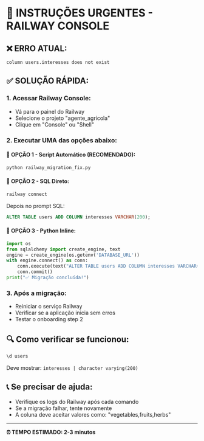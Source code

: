 # 🚨 INSTRUÇÕES URGENTES - RAILWAY CONSOLE

## ❌ ERRO ATUAL:
```
column users.interesses does not exist
```

## ✅ SOLUÇÃO RÁPIDA:

### 1. Acessar Railway Console:
- Vá para o painel do Railway
- Selecione o projeto "agente_agricola"
- Clique em "Console" ou "Shell"

### 2. Executar UMA das opções abaixo:

#### 🎯 OPÇÃO 1 - Script Automático (RECOMENDADO):
```bash
python railway_migration_fix.py
```

#### 🎯 OPÇÃO 2 - SQL Direto:
```bash
railway connect
```
Depois no prompt SQL:
```sql
ALTER TABLE users ADD COLUMN interesses VARCHAR(200);
```

#### 🎯 OPÇÃO 3 - Python Inline:
```python
import os
from sqlalchemy import create_engine, text
engine = create_engine(os.getenv('DATABASE_URL'))
with engine.connect() as conn:
    conn.execute(text("ALTER TABLE users ADD COLUMN interesses VARCHAR(200);"))
    conn.commit()
print("✅ Migração concluída!")
```

### 3. Após a migração:
- Reiniciar o serviço Railway
- Verificar se a aplicação inicia sem erros
- Testar o onboarding step 2

## 🔍 Como verificar se funcionou:
```sql
\d users
```
Deve mostrar: `interesses | character varying(200)`

## 📞 Se precisar de ajuda:
- Verifique os logs do Railway após cada comando
- Se a migração falhar, tente novamente
- A coluna deve aceitar valores como: "vegetables,fruits,herbs"

---
**⏰ TEMPO ESTIMADO: 2-3 minutos**
